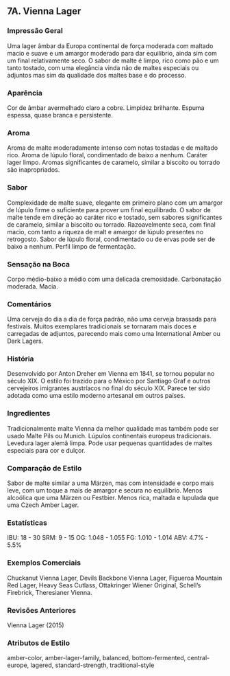 ## 7A. Vienna Lager

### Impressão Geral

Uma lager âmbar da Europa continental de força moderada com maltado macio e suave e um amargor moderado para dar equilibrio, ainda sim com um final relativamente seco. O sabor de malte é limpo, rico como pão e um tanto tostado, com uma elegância vinda não de maltes especiais ou adjuntos mas sim da qualidade dos maltes base e do processo.

### Aparência

Cor de âmbar avermelhado claro a cobre. Limpidez brilhante. Espuma espessa, quase branca e persistente.

### Aroma

Aroma de malte moderadamente intenso com notas tostadas e de maltado rico. Aroma de lúpulo floral, condimentado de baixo a nenhum. Caráter lager limpo. Aromas significantes de caramelo, similar a biscoito ou torrado são inapropriados.

### Sabor

Complexidade de malte suave, elegante em primeiro plano com um amargor de lúpulo firme o suficiente para prover um final equilibrado. O sabor de malte tende em direção ao caráter rico e tostado, sem sabores significantes de caramelo, similar a biscoito ou torrado. Razoavelmente seca, com final macio, com tanto a riqueza de malt e amargor de lúpulo presentes no retrogosto. Sabor de lúpulo floral, condimentado ou de ervas pode ser de baixo a nenhum. Perfil limpo de fermentação.

### Sensação na Boca

Corpo médio-baixo a médio com uma delicada cremosidade. Carbonatação moderada. Macia.

### Comentários

Uma cerveja do dia a dia de força padrão, não uma cerveja brassada para festivais. Muitos exemplares tradicionais se tornaram mais doces e carregadas de adjuntos, parecendo mais como uma International Amber ou Dark Lagers.

### História

Desenvolvido por Anton Dreher em Vienna em 1841, se tornou popular no século XIX. O estilo foi trazido para o México por Santiago Graf e outros cervejeiros imigrantes austríacos no final do século XIX. Parece ter sido adotada como uma estilo moderno artesanal em outros países.

### Ingredientes

Tradicionalmente malte Vienna da melhor qualidade mas também pode ser usado Malte Pils ou Munich. Lúpulos continentais europeus tradicionais. Levedura lager alemã limpa. Pode usar pequenas quantidades de maltes especiais para cor e dulçor.

### Comparação de Estilo

Sabor de malte similar a uma Märzen, mas com intensidade e corpo mais leve, com um toque a mais de amargor e secura no equilíbrio. Menos alcoólica que uma Märzen ou Festbier. Menos rica, maltada e lupulada que uma Czech Amber Lager.

### Estatísticas

IBU: 18 - 30
SRM: 9 - 15
OG: 1.048 - 1.055
FG: 1.010 - 1.014
ABV: 4.7% - 5.5%

### Exemplos Comerciais

Chuckanut Vienna Lager, Devils Backbone Vienna Lager, Figueroa Mountain Red Lager, Heavy Seas Cutlass, Ottakringer Wiener Original, Schell’s Firebrick, Theresianer Vienna.

### Revisões Anteriores

Vienna Lager (2015)

### Atributos de Estilo

amber-color, amber-lager-family, balanced, bottom-fermented, central-europe, lagered, standard-strength, traditional-style